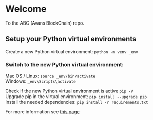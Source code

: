 # Welcome

To the ABC (Avans BlockChain) repo.

## Setup your Python virtual environments
Create a new Python virtual environment: `python -m venv _env`  
### Switch to the new Python virtual environment:
Mac OS / Linux: `source _env/bin/activate`  
Windows: `_env\Scripts\activate`  
  
Check if the new Python virtual environment is active `pip -V`  
Upgrade pip in the virtual environment: `pip install --upgrade pip`  
Install the needed dependencies: `pip install -r requirements.txt`  
  
For more information see [this page](https://uoa-eresearch.github.io/eresearch-cookbook/recipe/2014/11/26/python-virtual-env/)

